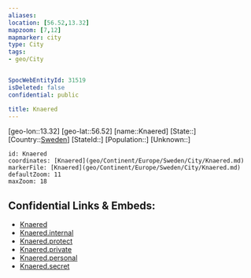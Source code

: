 ```yaml
---
aliases: 
location: [56.52,13.32]
mapzoom: [7,12] 
mapmarker: city 
type: City
tags:
- geo/City


SpocWebEntityId: 31519
isDeleted: false
confidential: public

title: Knaered
---
```

[geo-lon::13.32]
[geo-lat::56.52]
[name::Knaered]
[State::]
[Country::[Sweden](geo/Continent/Europe/Sweden.md)]
[StateId::]
[Population::]
[Unknown::]


```leaflet
id: Knaered
coordinates: [Knaered](geo/Continent/Europe/Sweden/City/Knaered.md)
markerFile: [Knaered](geo/Continent/Europe/Sweden/City/Knaered.md)
defaultZoom: 11 
maxZoom: 18
```


## Confidential Links & Embeds: 
- [Knaered](../../../../../../_public/geo/Continent/Europe/Sweden/City/Knaered.md) 
- [Knaered.internal](../../../../../../_internal/geo/Continent/Europe/Sweden/City/Knaered.internal.md) 
- [Knaered.protect](../../../../../../_protect/geo/Continent/Europe/Sweden/City/Knaered.protect.md) 
- [Knaered.private](../../../../../../_private/geo/Continent/Europe/Sweden/City/Knaered.private.md) 
- [Knaered.personal](../../../../../../_personal/geo/Continent/Europe/Sweden/City/Knaered.personal.md) 
- [Knaered.secret](../../../../../../_secret/geo/Continent/Europe/Sweden/City/Knaered.secret.md) 
